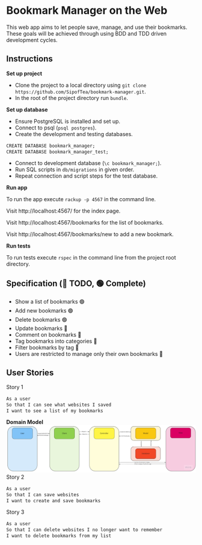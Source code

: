 # Bookmark Manager on the Web

This web app aims to let people save, manage, and use their bookmarks. These goals will be achieved through using BDD and TDD driven development cycles.

## Instructions
**Set up project**
* Clone the project to a local directory using `git clone https://github.com/SipofTea/bookmark-manager.git`.
* In the root of the project directory run `bundle`.

**Set up database**

* Ensure PostgreSQL is installed and set up.
* Connect to psql (`psql postgres`).
* Create the development and testing databases. 
 
```
CREATE DATABASE bookmark_manager;
CREATE DATABASE bookmark_manager_test;
```

* Connect to development database (`\c bookmark_manager;`).
* Run SQL scripts in `db/migrations` in given order.
* Repeat connection and script steps for the test database.

**Run app**

To run the app execute `rackup -p 4567` in the command line.

Visit http://localhost:4567/ for the index page.

Visit http://localhost:4567/bookmarks for the list of bookmarks.

Visit http://localhost:4567/bookmarks/new to add a new bookmark.

**Run tests**

To run tests execute `rspec` in the command line from the project root directory.

## Specification (🔴 TODO, 🟢 Complete)
* Show a list of bookmarks 🟢
* Add new bookmarks 🟢
* Delete bookmarks 🟢
* Update bookmarks 🔴
* Comment on bookmarks 🔴
* Tag bookmarks into categories 🔴
* Filter bookmarks by tag 🔴
* Users are restricted to manage only their own bookmarks 🔴

## User Stories
Story 1
```
As a user	
So that I can see what websites I saved	
I want to see a list of my bookmarks
```
**Domain Model**
![Domain model for list of bookmarks user story](/public/images/domain_model_user_story_1.jpeg)
Story 2
```
As a user
So that I can save websites
I want to create and save bookmarks
```
Story 3
```
As a user
So that I can delete websites I no longer want to remember
I want to delete bookmarks from my list
```
